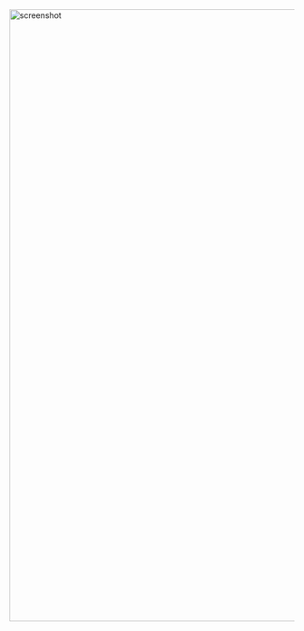 <img width="1920" height="1080" alt="screenshot" src="https://github.com/user-attachments/assets/ccf6c336-7729-4af8-9597-1880a8d68fc0" />
